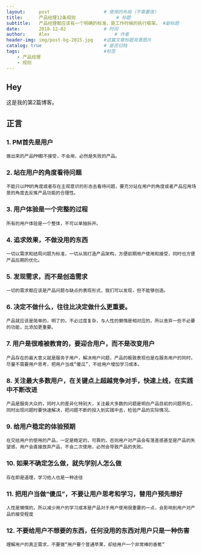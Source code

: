 ```yaml
---
layout:     post   				    # 使用的布局（不需要改）
title:      产品经理12条规则				# 标题 
subtitle:   产品经理都应该有一个明确的标准，是工作时候的执行框架。 #副标题
date:       2018-12-02 				# 时间
author:     Alex 						# 作者
header-img: img/post-bg-2015.jpg 	#这篇文章标题背景图片
catalog: true 						# 是否归档
tags:								#标签
    - 产品经理
    - 规则
---
```


## Hey
这是我的第2篇博客。
## 正言
### 1. PM首先是用户
    做出来的产品PM都不接受，不会用，必然是失败的产品。
### 2. 站在用户的角度看待问题
    不能只以PM的角度或者存在主观意识的形态去看待问题，要充分站在用户的角度或者产品应用场景的角度去反推产品功能的合理性。    
### 3. 用户体验是一个完整的过程
    所有的用户体验是一个整体，不可以单独拆开。    
### 4. 追求效果，不做没用的东西
    一切以需求和结局问题为标准，一切从简打造产品架构，方便前期用户使用和接受，同时也方便产品后期的优化。
### 5. 发现需求，而不是创造需求
    一切的需求都应该是产品问题与缺点的表现形式，我们可以发现，但不能够创造。 
### 6. 决定不做什么，往往比决定做什么更重要。
    产品就应该是简单的，明了的，不必过度复杂，与人性的懒惰是相对应的，所以舍弃一些不必要的功能，比添加更重要。 
### 7. 用户是很难被教育的，要迎合用户，而不是改变用户
    产品存在的最大意义就是服务于用户，解决用户问题，产品的极致表现也是在服务用户的同时，尽量不需要用户思考，把用户当成“傻瓜”，不给用户增加学习成本。
### 8. 关注最大多数用户，在关键点上超越竞争对手，快速上线，在实践中不断改进
    产品是服务大众的，同时人的差异化特别大，关注最大多数的问题是明白产品目前的问题所在，同时出现问题时要快速解决，把问题不断的投入到实践中去，检验产品的实际情况。
### 9. 给用户稳定的体验预期
    在交给用户的使用的产品，一定是稳定的，可靠的，否则用户对产品会有落差感甚至是产品的失望感，用户会直接放弃产品，不会二次使用，必然会导致产品的失败。
### 10. 如果不确定怎么做，就先学别人怎么做
    存在即是道理，学习他人也是一种途径
### 11. 把用户当做“傻瓜”，不要让用户思考和学习，替用户预先想好
    人性是懒惰的，所以减少用户的学习成本是产品对于用户使用很重要的一点，会影响到用户对产品的接受程度
### 12. 不要给用户不想要的东西，任何没用的东西对用户只是一种伤害
    理解用户的真正需求，不要做“用户要个普通苹果，却给用户一个非常棒的香蕉”

   
